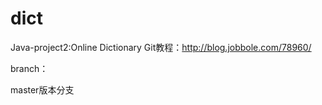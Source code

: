 # dict
Java-project2:Online Dictionary
Git教程：http://blog.jobbole.com/78960/

branch：

master版本分支



